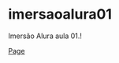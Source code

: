 # imersaoalura01
Imersão Alura aula 01.!

[Page](https://user-images.githubusercontent.com/97850268/157347348-229b6430-3b38-41a9-ae8d-aba3334a68ce.png)
